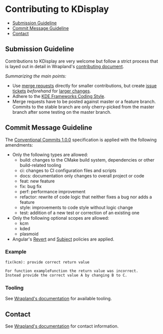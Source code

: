 # Contributing to KDisplay

 - [Submission Guideline](#submission-guideline)
 - [Commit Message Guideline](#commit-message-guideline)
 - [Contact](#contact)

## Submission Guideline
Contributions to KDisplay are very welcome but follow a strict process that is layed out in detail
in Wrapland's [contributing document][wrapland-submissions].

*Summarizing the main points:*

* Use [merge requests][merge-request] directly for smaller contributions, but create
  [issue tickets][issue] *beforehand* for [larger changes][wrapland-large-changes].
* Adhere to the [KDE Frameworks Coding Style][frameworks-style].
* Merge requests have to be posted against master or a feature branch. Commits to the stable branch
  are only cherry-picked from the master branch after some testing on the master branch.

## Commit Message Guideline
The [Conventional Commits 1.0.0][conventional-commits] specification is applied with the following
amendments:

* Only the following types are allowed:
  * build: changes to the CMake build system, dependencies or other build-related tooling
  * ci: changes to CI configuration files and scripts
  * docs: documentation only changes to overall project or code
  * feat: new feature
  * fix: bug fix
  * perf: performance improvement
  * refactor: rewrite of code logic that neither fixes a bug nor adds a feature
  * style: improvements to code style without logic change
  * test: addition of a new test or correction of an existing one
* Only the following optional scopes are allowed:
  * kcm
  * kded
  * plasmoid
* Angular's [Revert][angular-revert] and [Subject][angular-subject] policies are applied.

### Example

    fix(kcm): provide correct return value

    For function exampleFunction the return value was incorrect.
    Instead provide the correct value A by changing B to C.

### Tooling
See [Wrapland's documentation][wrapland-tooling] for available tooling.

## Contact
See [Wrapland's documentation][wrapland-contact] for contact information.

[angular-revert]: https://github.com/angular/angular/blob/3cf2005a936bec2058610b0786dd0671dae3d358/CONTRIBUTING.md#revert
[angular-subject]: https://github.com/angular/angular/blob/3cf2005a936bec2058610b0786dd0671dae3d358/CONTRIBUTING.md#subject
[conventional-commits]: https://www.conventionalcommits.org/en/v1.0.0/#specification
[frameworks-style]: https://community.kde.org/Policies/Frameworks_Coding_Style
[issue]: https://gitlab.com/kwinft/kdisplay/-/issues
[merge-request]: https://gitlab.com/kwinft/kdisplay/-/merge_requests
[plasma-schedule]: https://community.kde.org/Schedules/Plasma_5
[wrapland-contact]: https://gitlab.com/kwinft/wrapland/-/blob/master/CONTRIBUTING.md#contact
[wrapland-large-changes]: https://gitlab.com/kwinft/wrapland/-/blob/master/CONTRIBUTING.md#issues-for-large-changes
[wrapland-submissions]: https://gitlab.com/kwinft/wrapland/-/blob/master/CONTRIBUTING.md#submission-guideline
[wrapland-tooling]: https://gitlab.com/kwinft/wrapland/-/blob/master/CONTRIBUTING.md#tooling
